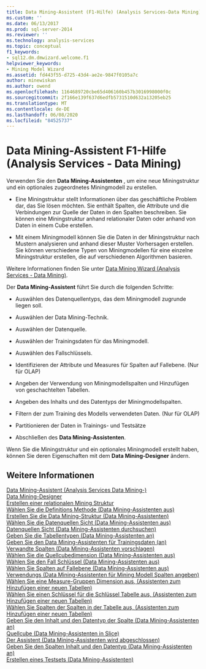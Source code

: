 ```yaml
---
title: Data Mining-Assistent (F1-Hilfe) (Analysis Services-Data Mining) | Microsoft-Dokumentation
ms.custom: ''
ms.date: 06/13/2017
ms.prod: sql-server-2014
ms.reviewer: ''
ms.technology: analysis-services
ms.topic: conceptual
f1_keywords:
- sql12.dm.dmwizard.welcome.f1
helpviewer_keywords:
- Mining Model Wizard
ms.assetid: fd443f55-d725-43d4-ae2e-9847f0105a7c
author: minewiskan
ms.author: owend
ms.openlocfilehash: 1164689720cbe65d406160b457b3016998000f0c
ms.sourcegitcommit: 2f166e139f637d6edfb5731510d632a13205eb25
ms.translationtype: MT
ms.contentlocale: de-DE
ms.lasthandoff: 06/08/2020
ms.locfileid: "84525737"
---
```

# <a name="data-mining-wizard-f1-help-analysis-services---data-mining"></a>Data Mining-Assistent F1-Hilfe (Analysis Services - Data Mining)
  Verwenden Sie den **Data Mining-Assistenten** , um eine neue Miningstruktur und ein optionales zugeordnetes Miningmodell zu erstellen.  
  
-   Eine Miningstruktur stellt Informationen über das geschäftliche Problem dar, das Sie lösen möchten. Sie enthält Spalten, die Attribute und die Verbindungen zur Quelle der Daten in den Spalten beschreiben. Sie können eine Miningstruktur anhand relationaler Daten oder anhand von Daten in einem Cube erstellen.  
  
-   Mit einem Miningmodell können Sie die Daten in der Miningstruktur nach Mustern analysieren und anhand dieser Muster Vorhersagen erstellen. Sie können verschiedene Typen von Miningmodellen für eine einzelne Miningstruktur erstellen, die auf verschiedenen Algorithmen basieren.  
  
 Weitere Informationen finden Sie unter [Data Mining Wizard &#40;Analysis Services - Data Mining&#41;](data-mining/data-mining-wizard-analysis-services-data-mining.md).  
  
 Der **Data Mining-Assistent** führt Sie durch die folgenden Schritte:  
  
-   Auswählen des Datenquellentyps, das dem Miningmodell zugrunde liegen soll.  
  
-   Auswählen der Data Mining-Technik.  
  
-   Auswählen der Datenquelle.  
  
-   Auswählen der Trainingsdaten für das Miningmodell.  
  
-   Auswählen des Fallschlüssels.  
  
-   Identifizieren der Attribute und Measures für Spalten auf Fallebene. (Nur für OLAP)  
  
-   Angeben der Verwendung von Miningmodellspalten und Hinzufügen von geschachtelten Tabellen.  
  
-   Angeben des Inhalts und des Datentyps der Miningmodellspalten.  
  
-   Filtern der zum Training des Modells verwendeten Daten. (Nur für OLAP)  
  
-   Partitionieren der Daten in Trainings- und Testsätze  
  
-   Abschließen des **Data Mining-Assistenten**.  
  
 Wenn Sie die Miningstruktur und ein optionales Miningmodell erstellt haben, können Sie deren Eigenschaften mit dem **Data Mining-Designer** ändern.  
  
## <a name="see-also"></a>Weitere Informationen  
 [Data Mining-Assistent &#40;Analysis Services Data Mining-&#41;](data-mining/data-mining-wizard-analysis-services-data-mining.md)   
 [Data Mining-Designer](data-mining/data-mining-designer.md)   
 [Erstellen einer relationalen Mining Struktur](data-mining/create-a-relational-mining-structure.md)   
 [Wählen Sie die Definitions Methode &#40;Data Mining-Assistenten aus&#41;](select-the-definition-method-data-mining-wizard.md)   
 [Erstellen Sie die Data Mining-Struktur &#40;Data Mining-Assistenten&#41;](create-the-data-mining-structure-data-mining-wizard.md)   
 [Wählen Sie die Datenquellen Sicht &#40;Data Mining-Assistenten aus&#41;](select-data-source-view-data-mining-wizard.md)   
 [Datenquellen Sicht &#40;Data Mining-Assistenten durchsuchen&#41;](browse-data-source-view-data-mining-wizard.md)   
 [Geben Sie die Tabellentypen &#40;Data Mining-Assistenten an&#41;](specify-table-types-data-mining-wizard.md)   
 [Geben Sie den Data Mining-Assistenten für Trainingsdaten &#40;an&#41;](specify-the-training-data-data-mining-wizard.md)   
 [Verwandte Spalten &#40;Data Mining-Assistenten vorschlagen&#41;](suggest-related-columns-data-mining-wizard.md)   
 [Wählen Sie die Quellcubedimension &#40;Data Mining-Assistenten aus&#41;](select-the-source-cube-dimension-data-mining-wizard.md)   
 [Wählen Sie den Fall Schlüssel &#40;Data Mining-Assistenten aus&#41;](select-the-case-key-data-mining-wizard.md)   
 [Wählen Sie Spalten auf Fallebene &#40;Data Mining-Assistenten aus&#41;](select-case-level-columns-data-mining-wizard.md)   
 [Verwendungs &#40;Data Mining-Assistenten für Mining Modell Spalten angeben&#41;](specify-mining-model-column-usage-data-mining-wizard.md)   
 [Wählen Sie eine Measure-Gruppen Dimension aus, &#40;Assistenten zum Hinzufügen einer neuen Tabellen&#41;](select-a-measure-group-dimension-add-new-nested-table-wizard.md)   
 [Wählen Sie einen Schlüssel für die Schlüssel Tabelle aus, &#40;Assistenten zum Hinzufügen einer neuen Tabellen&#41;](select-nested-table-key-add-new-nested-table-wizard.md)   
 [Wählen Sie Spalten der Spalten in der Tabelle aus, &#40;Assistenten zum Hinzufügen einer neuen Tabellen&#41;](select-nested-table-columns-add-new-nested-table-wizard.md)   
 [Geben Sie den Inhalt und den Datentyp der Spalte &#40;Data Mining-Assistenten an&#41;](specify-the-column-s-content-and-data-type-data-mining-wizard.md)   
 [Quellcube &#40;Data Mining-Assistenten in Slice&#41;](slice-source-cube-data-mining-wizard.md)   
 [Der Assistent &#40;Data Mining-Assistenten wird abgeschlossen&#41;](completing-the-wizard-data-mining-wizard.md)   
 [Geben Sie den Spalten Inhalt und den Datentyp &#40;Data Mining-Assistenten an&#41;](specify-column-content-and-data-type-data-mining-wizard.md)   
 [Erstellen eines Testsets &#40;Data Mining-Assistenten&#41;](create-testing-set-data-mining-wizard.md)  
  
  
